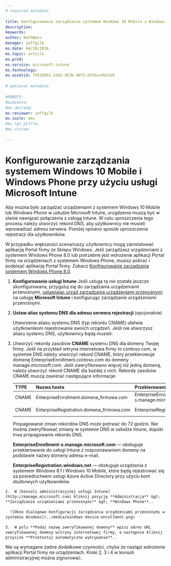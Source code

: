 ```yaml
---
# required metadata

title: Konfigurowanie zarządzania systemem Windows 10 Mobile i Windows Phone przy użyciu usługi Microsoft Intune | Microsoft Intune
description:
keywords:
author: NathBarn
manager: jeffgilb
ms.date: 04/28/2016
ms.topic: article
ms.prod:
ms.service: microsoft-intune
ms.technology:
ms.assetid: f5615051-2dd1-453b-9872-d3fdcefb2cb8

# optional metadata

#ROBOTS:
#audience:
#ms.devlang:
ms.reviewer: jeffgilb
ms.suite: ems
#ms.tgt_pltfrm:
#ms.custom:

---
```



# Konfigurowanie zarządzania systemem Windows 10 Mobile i Windows Phone przy użyciu usługi Microsoft Intune
Aby można było zarządzać urządzeniami z systemem Windows 10 Mobile lub Windows Phone w usłudze Microsoft Intune, urządzenia muszą być w stanie nawiązać połączenia z usługą Intune. W celu uproszczenia tego procesu należy utworzyć rekord DNS, aby użytkownicy nie musieli wprowadzać adresu serwera. Poniżej opisano sposób uproszczenia rejestracji dla użytkowników.  

W przypadku większości scenariuszy użytkownicy mogą zainstalować aplikację Portal firmy ze Sklepu Windows. Jeśli zarządzasz urządzeniami z systemem Windows Phone 8.0 lub potrzebne jest wdrożenie aplikacji Portal firmy na urządzeniach z systemem Windows Phone, musisz pobrać i podpisać aplikację Portal firmy. Zobacz [Konfigurowanie zarządzania systemem Windows Phone 8.0](set-up-windows-phone-8.0-management-with-microsoft-intune.md).

1.  **Konfigurowanie usługi Intune**
    Jeśli usługa ta nie została jeszcze skonfigurowana, przygotuj się do zarządzania urządzeniami przenośnymi, [ustawiając urząd zarządzania urządzeniami przenośnymi](get-ready-to-enroll-devices-in-microsoft-intune.md#set-mobile-device-management-authority) na usługę **Microsoft Intune** i konfigurując zarządzanie urządzeniami przenośnymi.

2.  **Ustaw alias systemu DNS dla adresu serwera rejestracji** (opcjonalnie)

    Utworzenie aliasu systemu DNS (typ rekordu CNAME) ułatwia użytkownikom rejestrowanie swoich urządzeń. Jeśli nie utworzysz aliasu systemu DNS, użytkownicy będą musieli:

  1.  Utworzyć rekordy zasobów **CNAME** systemu DNS dla domeny Twojej firmy. Jeśli na przykład witryna internetowa firmy to contoso.com, w systemie DNS należy utworzyć rekord CNAME, który przekierowuje domenę EnterpriseEnrollment.contoso.com do domeny manage.microsoft.com. Jeśli zweryfikowano więcej niż jedną domenę, należy utworzyć rekord CNAME dla każdej z nich. Rekordy zasobów CNAME muszą zawierać następujące informacje:

      |TYPE|Nazwa hosta|Przekierowanie na|TTL|
      |--------|-------------|-------------|-------|
      |CNAME|EnterpriseEnrollment.domena_firmowa.com|EnterpriseEnrollment-s.manage.microsoft.com |1 godzina|
      |CNAME|EnterpriseRegistration.domena_firmowa.com|EnterpriseRegistration.windows.net|1 godzina|

      Propagowanie zmian rekordów DNS może potrwać do 72 godzin. Nie można zweryfikować zmiany w systemie DNS w usłudze Intune, dopóki trwa propagowanie rekordu DNS.

      **EnterpriseEnrollment-s.manage.microsoft.com** — obsługuje przekierowanie do usługi Intune z rozpoznawaniem domeny na podstawie nazwy domeny adresu e-mail.

      **EnterpriseRegistration.windows.net** — obsługuje urządzenia z systemem Windows 8.1 i Windows 10 Mobile, które będą rejestrować się za pośrednictwem usługi Azure Active Directory przy użyciu kont służbowych użytkowników.

    2.  W [konsoli administracyjnej usługi Intune](http://manage.microsoft.com) kliknij pozycję **Administracja** &gt; **Zarządzanie urządzeniami przenośnymi** &gt; **Windows Phone**..

      ![Okno dialogowe konfiguracji zarządzania urządzeniami przenośnymi w systemie Windows](../media/windows-device-enrollment.png)

    3.  W polu **Podaj nazwę zweryfikowanej domeny** wpisz adres URL zweryfikowanej domeny witryny internetowej firmy, a następnie kliknij przycisk **Przetestuj automatyczne wykrywanie**..



Nie są wymagane żadne dodatkowe czynności, chyba że nastąpi wdrożenie aplikacji Portal firmy na urządzeniach.  Kroki 2, 3 i 4 w konsoli administracyjnej można zignorować.


<!--HONumber=May16_HO1-->



